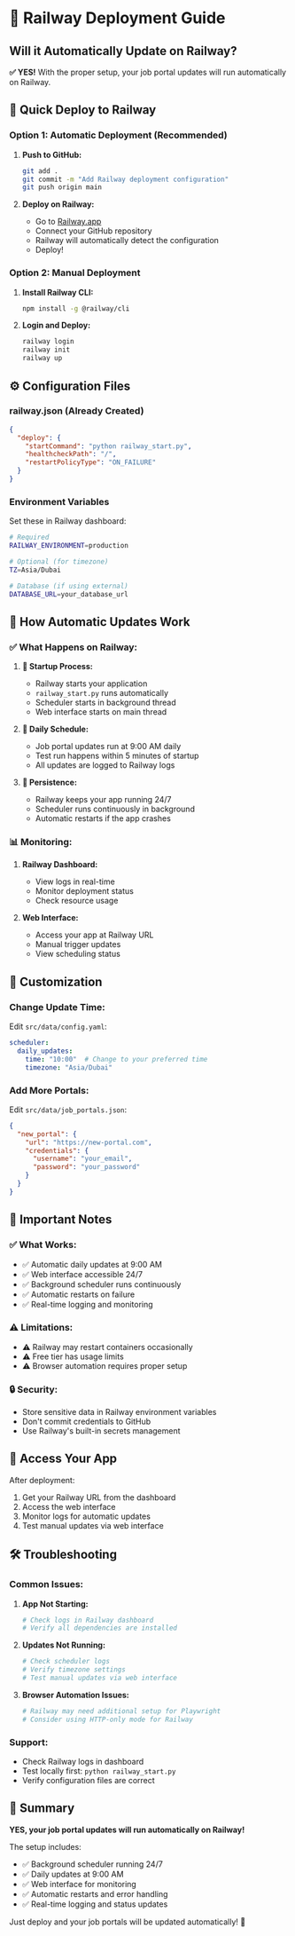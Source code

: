 # 🚂 Railway Deployment Guide

## **Will it Automatically Update on Railway?**

**✅ YES!** With the proper setup, your job portal updates will run automatically on Railway.

## **🚀 Quick Deploy to Railway**

### **Option 1: Automatic Deployment (Recommended)**

1. **Push to GitHub:**
   ```bash
   git add .
   git commit -m "Add Railway deployment configuration"
   git push origin main
   ```

2. **Deploy on Railway:**
   - Go to [Railway.app](https://railway.app)
   - Connect your GitHub repository
   - Railway will automatically detect the configuration
   - Deploy!

### **Option 2: Manual Deployment**

1. **Install Railway CLI:**
   ```bash
   npm install -g @railway/cli
   ```

2. **Login and Deploy:**
   ```bash
   railway login
   railway init
   railway up
   ```

## **⚙️ Configuration Files**

### **railway.json** (Already Created)
```json
{
  "deploy": {
    "startCommand": "python railway_start.py",
    "healthcheckPath": "/",
    "restartPolicyType": "ON_FAILURE"
  }
}
```

### **Environment Variables**
Set these in Railway dashboard:

```bash
# Required
RAILWAY_ENVIRONMENT=production

# Optional (for timezone)
TZ=Asia/Dubai

# Database (if using external)
DATABASE_URL=your_database_url
```

## **🔄 How Automatic Updates Work**

### **✅ What Happens on Railway:**

1. **🚂 Startup Process:**
   - Railway starts your application
   - `railway_start.py` runs automatically
   - Scheduler starts in background thread
   - Web interface starts on main thread

2. **📅 Daily Schedule:**
   - Job portal updates run at 9:00 AM daily
   - Test run happens within 5 minutes of startup
   - All updates are logged to Railway logs

3. **🔄 Persistence:**
   - Railway keeps your app running 24/7
   - Scheduler runs continuously in background
   - Automatic restarts if the app crashes

### **📊 Monitoring:**

1. **Railway Dashboard:**
   - View logs in real-time
   - Monitor deployment status
   - Check resource usage

2. **Web Interface:**
   - Access your app at Railway URL
   - Manual trigger updates
   - View scheduling status

## **🔧 Customization**

### **Change Update Time:**
Edit `src/data/config.yaml`:
```yaml
scheduler:
  daily_updates:
    time: "10:00"  # Change to your preferred time
    timezone: "Asia/Dubai"
```

### **Add More Portals:**
Edit `src/data/job_portals.json`:
```json
{
  "new_portal": {
    "url": "https://new-portal.com",
    "credentials": {
      "username": "your_email",
      "password": "your_password"
    }
  }
}
```

## **🚨 Important Notes**

### **✅ What Works:**
- ✅ Automatic daily updates at 9:00 AM
- ✅ Web interface accessible 24/7
- ✅ Background scheduler runs continuously
- ✅ Automatic restarts on failure
- ✅ Real-time logging and monitoring

### **⚠️ Limitations:**
- ⚠️ Railway may restart containers occasionally
- ⚠️ Free tier has usage limits
- ⚠️ Browser automation requires proper setup

### **🔒 Security:**
- Store sensitive data in Railway environment variables
- Don't commit credentials to GitHub
- Use Railway's built-in secrets management

## **📱 Access Your App**

After deployment:
1. Get your Railway URL from the dashboard
2. Access the web interface
3. Monitor logs for automatic updates
4. Test manual updates via web interface

## **🛠️ Troubleshooting**

### **Common Issues:**

1. **App Not Starting:**
   ```bash
   # Check logs in Railway dashboard
   # Verify all dependencies are installed
   ```

2. **Updates Not Running:**
   ```bash
   # Check scheduler logs
   # Verify timezone settings
   # Test manual updates via web interface
   ```

3. **Browser Automation Issues:**
   ```bash
   # Railway may need additional setup for Playwright
   # Consider using HTTP-only mode for Railway
   ```

### **Support:**
- Check Railway logs in dashboard
- Test locally first: `python railway_start.py`
- Verify configuration files are correct

## **🎯 Summary**

**YES, your job portal updates will run automatically on Railway!**

The setup includes:
- ✅ Background scheduler running 24/7
- ✅ Daily updates at 9:00 AM
- ✅ Web interface for monitoring
- ✅ Automatic restarts and error handling
- ✅ Real-time logging and status updates

Just deploy and your job portals will be updated automatically! 🚀
